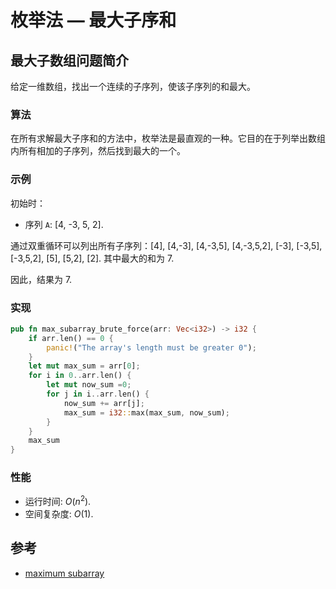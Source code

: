 # 枚举法 — 最大子序和

## 最大子数组问题简介

给定一维数组，找出一个连续的子序列，使该子序列的和最大。

### 算法

在所有求解最大子序和的方法中，枚举法是最直观的一种。它目的在于列举出数组内所有相加的子序列，然后找到最大的一个。

### 示例

初始时：

- 序列 `A`: [4, -3, 5, 2].

通过双重循环可以列出所有子序列：[4], [4,-3], [4,-3,5], [4,-3,5,2], [-3], [-3,5], [-3,5,2], [5], [5,2], [2]. 其中最大的和为 7.

因此，结果为 7.

### 实现

```Rust
pub fn max_subarray_brute_force(arr: Vec<i32>) -> i32 {
    if arr.len() == 0 {
        panic!("The array's length must be greater 0");
    }
    let mut max_sum = arr[0];
    for i in 0..arr.len() {
        let mut now_sum =0;
        for j in i..arr.len() {
            now_sum += arr[j];
            max_sum = i32::max(max_sum, now_sum);
        }
    }
    max_sum
}
```

### 性能

- 运行时间: $O(n^2)$.
- 空间复杂度: $O(1)$.

## 参考

- [maximum subarray](https://en.wikipedia.org/wiki/Maximum_subarray_problem)
